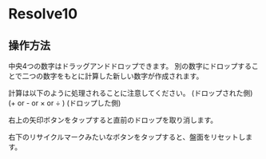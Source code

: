 # Resolve10

## 操作方法

中央4つの数字はドラッグアンドドロップできます。
別の数字にドロップすることで二つの数字をもとに計算した新しい数字が作成されます。

計算は以下のように処理されることに注意してください。
(ドロップされた側) (+ or - or × or ÷ ) (ドロップした側)

右上の矢印ボタンをタップすると直前のドロップを取り消します。

右下のリサイクルマークみたいなボタンをタップすると、盤面をリセットします。
